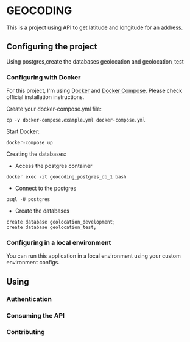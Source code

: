 # GEOCODING

This is a project using API to get latitude and longitude for an address.

## Configuring the project

Using postgres,create the databases geolocation and geolocation_test

### Configuring with Docker

For this project, I'm using [Docker](https://www.docker.com/) and [Docker Compose](https://docs.docker.com/compose/).
Please check official installation instructions.

Create your docker-compose.yml file:
````
cp -v docker-compose.example.yml docker-compose.yml
````

Start Docker:
````
docker-compose up
````

Creating the databases:
* Access the postgres container
````
docker exec -it geocoding_postgres_db_1 bash
````
* Connect to the postgres
````
psql -U postgres
````
* Create the databases
````
create database geolocation_development;
create database geolocation_test;
````

### Configuring in a local environment
You can run this application in a local environment using your custom environment configs.

## Using

### Authentication

### Consuming the API

### Contributing